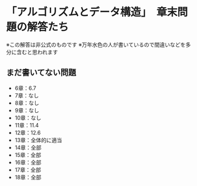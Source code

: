 # 「アルゴリズムとデータ構造」　章末問題の解答たち
※この解答は非公式のものです
※万年水色の人が書いているので間違いなどを多分に含むと思われます

## まだ書いてない問題
- 6章：6.7
- 7章：なし
- 8章：なし
- 9章：なし
- 10章：なし
- 11章：11.4
- 12章：12.6
- 13章：全体的に適当
- 14章：全部
- 15章：全部
- 16章：全部
- 17章：全部
- 18章：全部

